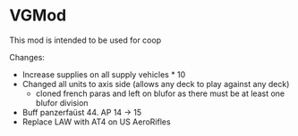 # VGMod 

This mod is intended to be used for coop

Changes:

- Increase supplies on all supply vehicles * 10
- Changed all units to axis side (allows any deck to play against any deck)
  - cloned french paras and left on blufor as there must be at least one blufor division 
- Buff panzerfaüst 44. AP 14 -> 15
- Replace LAW with AT4 on US AeroRifles  